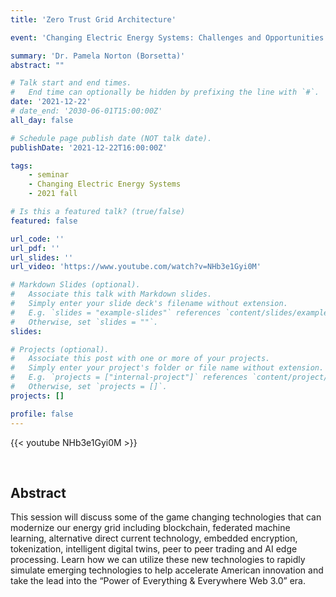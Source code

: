```yaml
---
title: 'Zero Trust Grid Architecture'

event: 'Changing Electric Energy Systems: Challenges and Opportunities'

summary: 'Dr. Pamela Norton (Borsetta)'
abstract: ""

# Talk start and end times.
#   End time can optionally be hidden by prefixing the line with `#`.
date: '2021-12-22'
# date_end: '2030-06-01T15:00:00Z'
all_day: false

# Schedule page publish date (NOT talk date).
publishDate: '2021-12-22T16:00:00Z'

tags:
    - seminar
    - Changing Electric Energy Systems
    - 2021 fall

# Is this a featured talk? (true/false)
featured: false

url_code: ''
url_pdf: ''
url_slides: ''
url_video: 'https://www.youtube.com/watch?v=NHb3e1Gyi0M'

# Markdown Slides (optional).
#   Associate this talk with Markdown slides.
#   Simply enter your slide deck's filename without extension.
#   E.g. `slides = "example-slides"` references `content/slides/example-slides.md`.
#   Otherwise, set `slides = ""`.
slides:

# Projects (optional).
#   Associate this post with one or more of your projects.
#   Simply enter your project's folder or file name without extension.
#   E.g. `projects = ["internal-project"]` references `content/project/deep-learning/index.md`.
#   Otherwise, set `projects = []`.
projects: []

profile: false
---
```


{{< youtube NHb3e1Gyi0M >}}

<br>

## Abstract

This session will discuss some of the game changing technologies that can modernize our energy grid including blockchain, federated machine learning, alternative direct current technology, embedded encryption, tokenization, intelligent digital twins, peer to peer trading and AI edge processing. Learn how we can utilize these new technologies to rapidly simulate emerging technologies to help accelerate American innovation and take the lead into the “Power of Everything & Everywhere Web 3.0” era.